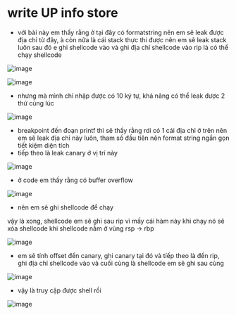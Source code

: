 # write UP info store 
- với bài này em thấy rằng ở tại đây có formatstring nên em sẽ leak được địa chỉ từ đây, à còn nữa là cái stack thực thi được nên em sẽ leak stack luôn sau đó e ghi shellcode vào và ghi địa chỉ shellcode vào rip là có thể chạy shellcode


![image](https://github.com/antkss/writeUP/assets/88892713/bea166ff-0469-41ec-b19c-d624c36c8e0f)



![image](https://github.com/antkss/writeUP/assets/88892713/b08f18de-5878-41ce-a34b-ccf24fbd060f)

- nhưng mà mình chỉ nhập được có 10 ký tự, khả năng có thể leak được 2 thứ cùng lúc

![image](https://github.com/antkss/writeUP/assets/88892713/b965cc0a-9e2e-467a-bd82-32a0904849c3)

- breakpoint đến đoạn printf thì sẽ thấy rằng rdi có 1 cái địa chỉ ở trên nên em sẽ leak địa chỉ này luôn, tham số đầu tiên nên format string ngắn gọn tiết kiệm diện tích 
- tiếp theo là leak canary ở vị trí này

![image](https://github.com/antkss/writeUP/assets/88892713/afb2ba4c-efc0-4fad-bc97-1972d6bf9039)


- ở code em thấy rằng có buffer overflow

![image](https://github.com/antkss/writeUP/assets/88892713/c85584e7-e8e6-43b4-aded-a88ef8c4e67c)


- nên em sẽ ghi shellcode để chạy

vậy là xong, shellcode em sẽ ghi sau rip vì mấy cái hàm này khi chạy nó sẽ xóa shellcode khi shellcode nằm ở vùng rsp -> rbp 

![image](https://github.com/antkss/writeUP/assets/88892713/441e563c-1994-4d04-8527-ee6b1da8544b)


- em sẽ tính offset đến canary, ghi canary tại đó và tíếp theo là đến rip, ghi địa chỉ shellcode vào và cuối cùng là shellcode em sẽ ghi sau cùng


![image](https://github.com/antkss/writeUP/assets/88892713/eacc60c0-8948-45b5-a643-d4b04b806632)


- vậy là truy cập được shell rồi 

![image](https://github.com/antkss/writeUP/assets/88892713/95fb1b62-c111-482f-a97b-dd4650b90169)

